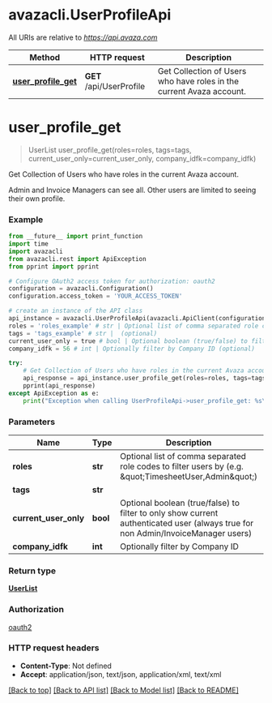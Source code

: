 # avazacli.UserProfileApi

All URIs are relative to *https://api.avaza.com*

Method | HTTP request | Description
------------- | ------------- | -------------
[**user_profile_get**](UserProfileApi.md#user_profile_get) | **GET** /api/UserProfile | Get Collection of Users who have roles in the current Avaza account.


# **user_profile_get**
> UserList user_profile_get(roles=roles, tags=tags, current_user_only=current_user_only, company_idfk=company_idfk)

Get Collection of Users who have roles in the current Avaza account.

Admin and Invoice Managers can see all. Other users are limited to seeing their own profile.

### Example
```python
from __future__ import print_function
import time
import avazacli
from avazacli.rest import ApiException
from pprint import pprint

# Configure OAuth2 access token for authorization: oauth2
configuration = avazacli.Configuration()
configuration.access_token = 'YOUR_ACCESS_TOKEN'

# create an instance of the API class
api_instance = avazacli.UserProfileApi(avazacli.ApiClient(configuration))
roles = 'roles_example' # str | Optional list of comma separated role codes to filter users by (e.g. \"TimesheetUser,Admin\") (optional)
tags = 'tags_example' # str |  (optional)
current_user_only = true # bool | Optional boolean (true/false) to filter to only show current authenticated user (always true for non Admin/InvoiceManager users) (optional)
company_idfk = 56 # int | Optionally filter by Company ID (optional)

try:
    # Get Collection of Users who have roles in the current Avaza account.
    api_response = api_instance.user_profile_get(roles=roles, tags=tags, current_user_only=current_user_only, company_idfk=company_idfk)
    pprint(api_response)
except ApiException as e:
    print("Exception when calling UserProfileApi->user_profile_get: %s\n" % e)
```

### Parameters

Name | Type | Description  | Notes
------------- | ------------- | ------------- | -------------
 **roles** | **str**| Optional list of comma separated role codes to filter users by (e.g. \&quot;TimesheetUser,Admin\&quot;) | [optional] 
 **tags** | **str**|  | [optional] 
 **current_user_only** | **bool**| Optional boolean (true/false) to filter to only show current authenticated user (always true for non Admin/InvoiceManager users) | [optional] 
 **company_idfk** | **int**| Optionally filter by Company ID | [optional] 

### Return type

[**UserList**](UserList.md)

### Authorization

[oauth2](../README.md#oauth2)

### HTTP request headers

 - **Content-Type**: Not defined
 - **Accept**: application/json, text/json, application/xml, text/xml

[[Back to top]](#) [[Back to API list]](../README.md#documentation-for-api-endpoints) [[Back to Model list]](../README.md#documentation-for-models) [[Back to README]](../README.md)

